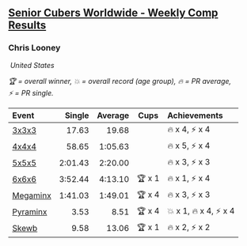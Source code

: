 <style>table {white-space: nowrap;}</style>
<link rel="stylesheet" type="text/css" href="/scw-comp/css/flags.css" />

## [Senior Cubers Worldwide - Weekly Comp Results](/scw-comp/results/)
### Chris Looney

<i class="flag flag-US" />&nbsp;United States

<span style="white-space: nowrap;">🏆 = overall winner</span>, <span style="white-space: nowrap;">💥 = overall record (age group)</span>, <span style="white-space: nowrap;">🔥 = PR average</span>, <span style="white-space: nowrap;">⚡ = PR single</span>.

| Event | Single | Average | Cups | Achievements|
| :-- | --: | --: | :--: | :-- |
| [3x3x3](333.md) | 17.63 | 19.68 |  | 🔥 x 4, ⚡ x 4 |
| [4x4x4](444.md) | 58.65 | 1:05.63 |  | 🔥 x 5, ⚡ x 4 |
| [5x5x5](555.md) | 2:01.43 | 2:20.00 |  | 🔥 x 3, ⚡ x 3 |
| [6x6x6](666.md) | 3:52.44 | 4:13.10 | 🏆 x 1 | 🔥 x 1, ⚡ x 4 |
| [Megaminx](minx.md) | 1:41.03 | 1:49.01 | 🏆 x 4 | 🔥 x 3, ⚡ x 3 |
| [Pyraminx](pyram.md) | 3.53 | 8.51 | 🏆 x 4 | 💥 x 1, 🔥 x 4, ⚡ x 4 |
| [Skewb](skewb.md) | 9.58 | 13.06 | 🏆 x 1 | 🔥 x 2, ⚡ x 2 |

<!-- Global site tag (gtag.js) - Google Analytics -->
<script async src="https://www.googletagmanager.com/gtag/js?id=UA-86348435-3"></script>
<script>window.dataLayer = window.dataLayer || []; function gtag() {dataLayer.push(arguments);} gtag('js', new Date()); gtag('config', 'UA-86348435-3');</script>
